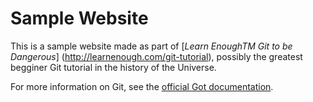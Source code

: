 # Sample Website

This is a sample website made as part of [*Learn EnoughTM Git to be 
Dangerous*] (http://learnenough.com/git-tutorial), possibly the
greatest begginer Git tutorial in the history of the Universe.

For more information on Git, see the
[official Got documentation](http://git-scm.com).

